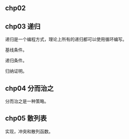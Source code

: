 ## chp02 












## chp03 递归

递归是一个编程方式，理论上所有的递归都可以使用循环编写。

基线条件。

递归条件。

归纳证明。





## chp04 分而治之

分而治之是一种策略。





## chp05 散列表

实现，冲突和散列函数。